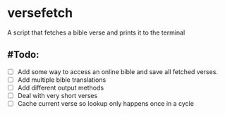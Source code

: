 # versefetch
A script that fetches a bible verse and prints it to the terminal 

## #Todo:
- [ ] Add some way to access an online bible and save all fetched verses.
- [ ] Add multiple bible translations
- [ ] Add different output methods
- [ ] Deal with very short verses
- [ ] Cache current verse so lookup only happens once in a cycle
